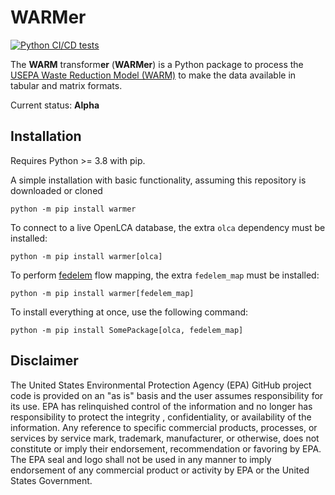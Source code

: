 # WARMer
[![Python CI/CD tests](https://github.com/USEPA/WARMer/actions/workflows/python_CI-CD.yaml/badge.svg)](https://github.com/USEPA/WARMer/actions/workflows/python_CI-CD.yaml)

The **WARM** transform**er** (**WARMer**) is a Python package to process the [USEPA Waste Reduction Model (WARM)](https://www.epa.gov/warm/versions-waste-reduction-model-warm#15) to make the data available in tabular and matrix formats. 

Current status: **Alpha**

## Installation
Requires Python >= 3.8 with pip.

A simple installation with basic functionality, assuming this repository is downloaded or cloned
```
python -m pip install warmer
```

To connect to a live OpenLCA database, the extra `olca` dependency must be installed:  
```
python -m pip install warmer[olca]
```

To perform [fedelem](https://github.com/USEPA/Federal-LCA-Commons-Elementary-Flow-List) flow mapping, the extra `fedelem_map` must be installed:  
```
python -m pip install warmer[fedelem_map]
```

To install everything at once, use the following command:  
```
python -m pip install SomePackage[olca, fedelem_map]
```


## Disclaimer

The United States Environmental Protection Agency (EPA) GitHub project code is provided on an "as is" basis and the user assumes responsibility for its use. EPA has relinquished control of the information and no longer has responsibility to protect the integrity , confidentiality, or availability of the information. Any reference to specific commercial products, processes, or services by service mark, trademark, manufacturer, or otherwise, does not constitute or imply their endorsement, recommendation or favoring by EPA. The EPA seal and logo shall not be used in any manner to imply endorsement of any commercial product or activity by EPA or the United States Government.

